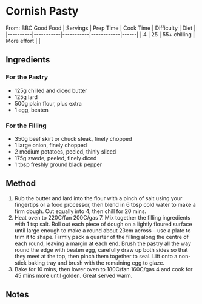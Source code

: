 # Cornish Pasty
From:  BBC Good Food
| Servings | Prep Time | Cook Time | Difficulty | Diet | 
|----------|-----------|-----------|------------|------|
| 4 | 25 | 55+ chilling | More effort |  |

## Ingredients
### For the Pastry
* 125g chilled and diced butter
* 125g lard
* 500g plain flour, plus extra
* 1 egg, beaten
### For the Filling
* 350g beef skirt or chuck steak, finely chopped
* 1 large onion, finely chopped
* 2 medium potatoes, peeled, thinly sliced
* 175g swede, peeled, finely diced
* 1 tbsp freshly ground black pepper

## Method
1. Rub the butter and lard into the flour with a pinch of salt using your fingertips or a food processor, then blend in 6 tbsp cold water to make a firm dough. Cut equally into 4, then chill for 20 mins.
2. Heat oven to 220C/fan 200C/gas 7. Mix together the filling ingredients with 1 tsp salt. Roll out each piece of dough on a lightly floured surface until large enough to make a round about 23cm across – use a plate to trim it to shape. Firmly pack a quarter of the filling along the centre of each round, leaving a margin at each end. Brush the pastry all the way round the edge with beaten egg, carefully draw up both sides so that they meet at the top, then pinch them together to seal. Lift onto a non-stick baking tray and brush with the remaining egg to glaze.
3. Bake for 10 mins, then lower oven to 180C/fan 160C/gas 4 and cook for 45 mins more until golden. Great served warm.

## Notes